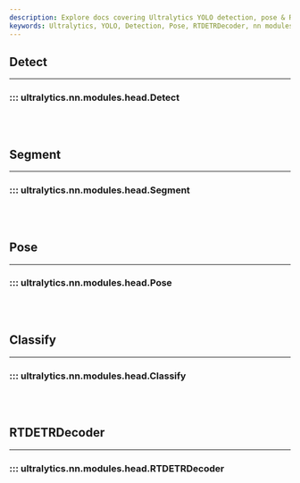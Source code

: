```yaml
---
description: Explore docs covering Ultralytics YOLO detection, pose & RTDETRDecoder. Comprehensive guides to help you understand Ultralytics nn modules.
keywords: Ultralytics, YOLO, Detection, Pose, RTDETRDecoder, nn modules, guides
---
```


## Detect
---
### ::: ultralytics.nn.modules.head.Detect
<br><br>

## Segment
---
### ::: ultralytics.nn.modules.head.Segment
<br><br>

## Pose
---
### ::: ultralytics.nn.modules.head.Pose
<br><br>

## Classify
---
### ::: ultralytics.nn.modules.head.Classify
<br><br>

## RTDETRDecoder
---
### ::: ultralytics.nn.modules.head.RTDETRDecoder
<br><br>